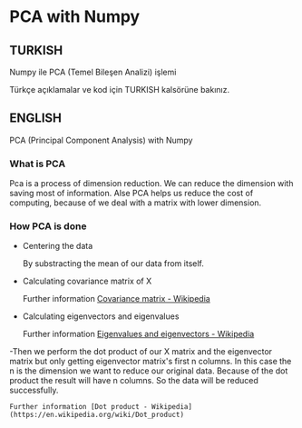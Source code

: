 # PCA with Numpy

## TURKISH


Numpy ile PCA (Temel Bileşen Analizi) işlemi

Türkçe açıklamalar ve kod için TURKISH kalsörüne bakınız.


## ENGLISH

PCA (Principal Component Analysis) with Numpy


### What is PCA


Pca is a process of dimension reduction. We can reduce the dimension with saving most of information.
Alse PCA helps us reduce the cost of computing, because of we deal with a matrix with lower dimension.


### How PCA is done


- Centering the data

	By substracting the mean of our data from itself.

- Calculating covariance matrix of X

	Further information [Covariance matrix - Wikipedia](https://en.wikipedia.org/wiki/Covariance_matrix)

- Calculating eigenvectors and eigenvalues

	Further information [Eigenvalues and eigenvectors - Wikipedia](https://en.wikipedia.org/wiki/Eigenvalues_and_eigenvectors)


-Then we perform the dot product of our X matrix and the eigenvector matrix but only getting eigenvector matrix's first n columns. 
In this case the n is the dimension we want to reduce our original data. Because of the dot product the result will have n columns. 
So the data will be reduced successfully.

	Further information [Dot product - Wikipedia](https://en.wikipedia.org/wiki/Dot_product)
